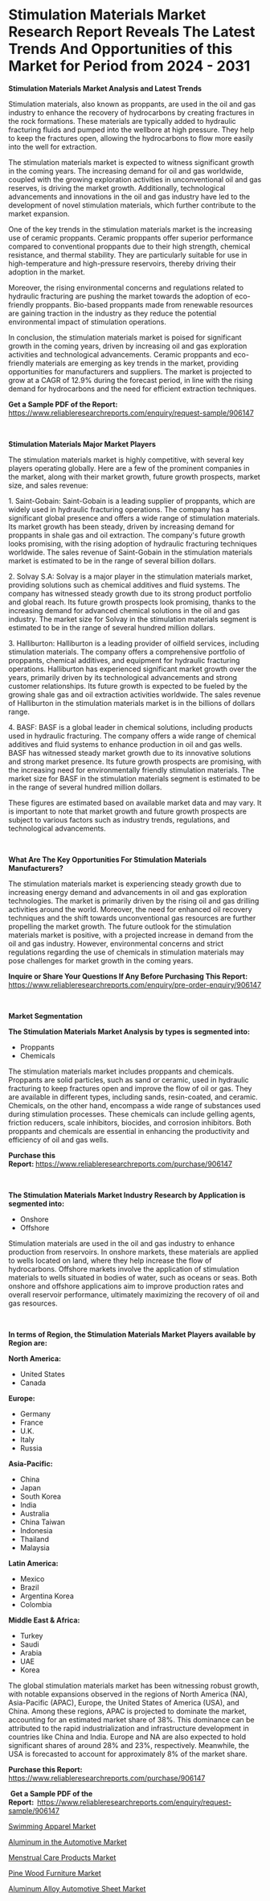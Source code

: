<p><h1>Stimulation Materials Market Research Report Reveals The Latest Trends And Opportunities of this Market for Period from 2024 - 2031</h1></p><p><strong>Stimulation Materials Market Analysis and Latest Trends</strong></p>
<p><p>Stimulation materials, also known as proppants, are used in the oil and gas industry to enhance the recovery of hydrocarbons by creating fractures in the rock formations. These materials are typically added to hydraulic fracturing fluids and pumped into the wellbore at high pressure. They help to keep the fractures open, allowing the hydrocarbons to flow more easily into the well for extraction.</p><p>The stimulation materials market is expected to witness significant growth in the coming years. The increasing demand for oil and gas worldwide, coupled with the growing exploration activities in unconventional oil and gas reserves, is driving the market growth. Additionally, technological advancements and innovations in the oil and gas industry have led to the development of novel stimulation materials, which further contribute to the market expansion.</p><p>One of the key trends in the stimulation materials market is the increasing use of ceramic proppants. Ceramic proppants offer superior performance compared to conventional proppants due to their high strength, chemical resistance, and thermal stability. They are particularly suitable for use in high-temperature and high-pressure reservoirs, thereby driving their adoption in the market.</p><p>Moreover, the rising environmental concerns and regulations related to hydraulic fracturing are pushing the market towards the adoption of eco-friendly proppants. Bio-based proppants made from renewable resources are gaining traction in the industry as they reduce the potential environmental impact of stimulation operations.</p><p>In conclusion, the stimulation materials market is poised for significant growth in the coming years, driven by increasing oil and gas exploration activities and technological advancements. Ceramic proppants and eco-friendly materials are emerging as key trends in the market, providing opportunities for manufacturers and suppliers. The market is projected to grow at a CAGR of 12.9% during the forecast period, in line with the rising demand for hydrocarbons and the need for efficient extraction techniques.</p></p>
<p><strong>Get a Sample PDF of the Report:&nbsp;</strong> <a href="https://www.reliableresearchreports.com/enquiry/request-sample/906147">https://www.reliableresearchreports.com/enquiry/request-sample/906147</a></p>
<p>&nbsp;</p>
<p><strong>Stimulation Materials Major Market Players</strong></p>
<p><p>The stimulation materials market is highly competitive, with several key players operating globally. Here are a few of the prominent companies in the market, along with their market growth, future growth prospects, market size, and sales revenue:</p><p>1. Saint-Gobain: Saint-Gobain is a leading supplier of proppants, which are widely used in hydraulic fracturing operations. The company has a significant global presence and offers a wide range of stimulation materials. Its market growth has been steady, driven by increasing demand for proppants in shale gas and oil extraction. The company's future growth looks promising, with the rising adoption of hydraulic fracturing techniques worldwide. The sales revenue of Saint-Gobain in the stimulation materials market is estimated to be in the range of several billion dollars.</p><p>2. Solvay S.A: Solvay is a major player in the stimulation materials market, providing solutions such as chemical additives and fluid systems. The company has witnessed steady growth due to its strong product portfolio and global reach. Its future growth prospects look promising, thanks to the increasing demand for advanced chemical solutions in the oil and gas industry. The market size for Solvay in the stimulation materials segment is estimated to be in the range of several hundred million dollars.</p><p>3. Halliburton: Halliburton is a leading provider of oilfield services, including stimulation materials. The company offers a comprehensive portfolio of proppants, chemical additives, and equipment for hydraulic fracturing operations. Halliburton has experienced significant market growth over the years, primarily driven by its technological advancements and strong customer relationships. Its future growth is expected to be fueled by the growing shale gas and oil extraction activities worldwide. The sales revenue of Halliburton in the stimulation materials market is in the billions of dollars range.</p><p>4. BASF: BASF is a global leader in chemical solutions, including products used in hydraulic fracturing. The company offers a wide range of chemical additives and fluid systems to enhance production in oil and gas wells. BASF has witnessed steady market growth due to its innovative solutions and strong market presence. Its future growth prospects are promising, with the increasing need for environmentally friendly stimulation materials. The market size for BASF in the stimulation materials segment is estimated to be in the range of several hundred million dollars.</p><p>These figures are estimated based on available market data and may vary. It is important to note that market growth and future growth prospects are subject to various factors such as industry trends, regulations, and technological advancements.</p></p>
<p>&nbsp;</p>
<p><strong>What Are The Key Opportunities For Stimulation Materials Manufacturers?</strong></p>
<p><p>The stimulation materials market is experiencing steady growth due to increasing energy demand and advancements in oil and gas exploration technologies. The market is primarily driven by the rising oil and gas drilling activities around the world. Moreover, the need for enhanced oil recovery techniques and the shift towards unconventional gas resources are further propelling the market growth. The future outlook for the stimulation materials market is positive, with a projected increase in demand from the oil and gas industry. However, environmental concerns and strict regulations regarding the use of chemicals in stimulation materials may pose challenges for market growth in the coming years.</p></p>
<p><strong>Inquire or Share Your Questions If Any Before Purchasing This Report:</strong> <a href="https://www.reliableresearchreports.com/enquiry/pre-order-enquiry/906147">https://www.reliableresearchreports.com/enquiry/pre-order-enquiry/906147</a></p>
<p>&nbsp;</p>
<p><strong>Market Segmentation</strong></p>
<p><strong>The Stimulation Materials Market Analysis by types is segmented into:</strong></p>
<p><ul><li>Proppants</li><li>Chemicals</li></ul></p>
<p><p>The stimulation materials market includes proppants and chemicals. Proppants are solid particles, such as sand or ceramic, used in hydraulic fracturing to keep fractures open and improve the flow of oil or gas. They are available in different types, including sands, resin-coated, and ceramic. Chemicals, on the other hand, encompass a wide range of substances used during stimulation processes. These chemicals can include gelling agents, friction reducers, scale inhibitors, biocides, and corrosion inhibitors. Both proppants and chemicals are essential in enhancing the productivity and efficiency of oil and gas wells.</p></p>
<p><strong>Purchase this Report:&nbsp;</strong><a href="https://www.reliableresearchreports.com/purchase/906147">https://www.reliableresearchreports.com/purchase/906147</a></p>
<p>&nbsp;</p>
<p><strong>The Stimulation Materials Market Industry Research by Application is segmented into:</strong></p>
<p><ul><li>Onshore</li><li>Offshore</li></ul></p>
<p><p>Stimulation materials are used in the oil and gas industry to enhance production from reservoirs. In onshore markets, these materials are applied to wells located on land, where they help increase the flow of hydrocarbons. Offshore markets involve the application of stimulation materials to wells situated in bodies of water, such as oceans or seas. Both onshore and offshore applications aim to improve production rates and overall reservoir performance, ultimately maximizing the recovery of oil and gas resources.</p></p>
<p>&nbsp;</p>
<p><strong>In terms of Region, the Stimulation Materials Market Players available by Region are:</strong></p>
<p>
    <p> <strong> North America: </strong>
        <ul>
            <li>United States</li>
            <li>Canada</li>
        </ul>
        </p> 
    <p> <strong> Europe: </strong>
        <ul>
            <li>Germany</li>
            <li>France</li>
            <li>U.K.</li>
            <li>Italy</li>
            <li>Russia</li>
        </ul>
        </p> 
    <p> <strong> Asia-Pacific: </strong>
        <ul>
            <li>China</li>
            <li>Japan</li>
            <li>South Korea</li>
            <li>India</li>
            <li>Australia</li>
            <li>China Taiwan</li>
            <li>Indonesia</li>
            <li>Thailand</li>
            <li>Malaysia</li>
        </ul>
        </p> 
    <p> <strong> Latin America: </strong>
        <ul>
            <li>Mexico</li>
            <li>Brazil</li>
            <li>Argentina Korea</li>
            <li>Colombia</li>
        </ul>
        </p> 
    <p> <strong> Middle East & Africa: </strong>
        <ul>
            <li>Turkey</li>
            <li>Saudi</li>
            <li>Arabia</li>
            <li>UAE</li>
            <li>Korea</li>
        </ul>
    </p>
    </p>
<p><p>The global stimulation materials market has been witnessing robust growth, with notable expansions observed in the regions of North America (NA), Asia-Pacific (APAC), Europe, the United States of America (USA), and China. Among these regions, APAC is projected to dominate the market, accounting for an estimated market share of 38%. This dominance can be attributed to the rapid industrialization and infrastructure development in countries like China and India. Europe and NA are also expected to hold significant shares of around 28% and 23%, respectively. Meanwhile, the USA is forecasted to account for approximately 8% of the market share.</p></p>
<p><strong>Purchase this Report: </strong><a href="https://www.reliableresearchreports.com/purchase/906147">https://www.reliableresearchreports.com/purchase/906147</a></p>
<p>&nbsp;<strong>Get a Sample PDF of the Report:&nbsp;&nbsp;</strong><a href="https://www.reliableresearchreports.com/enquiry/request-sample/906147">https://www.reliableresearchreports.com/enquiry/request-sample/906147</a></p>
<p><strong></strong></p>
<p><p><a href="https://medium.com/p/fed2cec3ee94/edit">Swimming Apparel Market</a></p><p><a href="https://github.com/abdelrhmankishk22/Market-Research-Report-List-2/blob/main/aluminum-in-the-automotive-market.md">Aluminum in the Automotive Market</a></p><p><a href="https://medium.com/p/09d0efd9ffa5/edit">Menstrual Care Products Market</a></p><p><a href="https://medium.com/p/f019193a2c3e/edit">Pine Wood Furniture Market</a></p><p><a href="https://github.com/maliyahmorrow6654/Market-Research-Report-List-2/blob/main/aluminum-alloy-automotive-sheet-market.md">Aluminum Alloy Automotive Sheet Market</a></p></p>